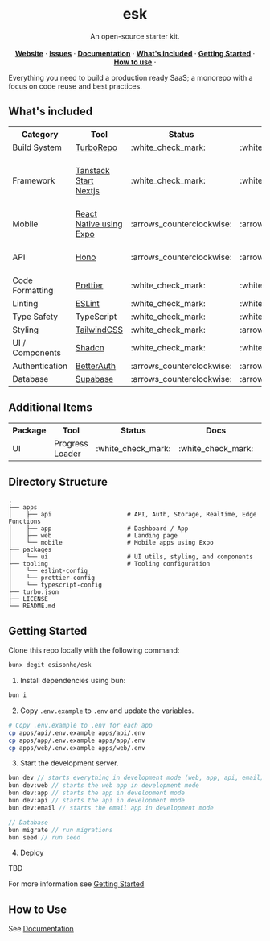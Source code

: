 <p align="center">
	<h1 align="center"><b>esk</b></h1>
<p align="center">
    An open-source starter kit.
    <br />
    <br />
    <a href="https://esk.run"><strong>Website</strong></a> · 
    <a href="https://github.com/esisonhq/esk/issues"><strong>Issues</strong></a> · 
	<a href="https://esk.run/docs"><strong>Documentation</strong></a> ·
    <a href="#whats-included"><strong>What's included</strong></a> ·
	<a href="#getting-started"><strong>Getting Started</strong></a> ·
    <a href="#how-to-use"><strong>How to use</strong></a> ·
  </p>
</p>

Everything you need to build a production ready SaaS; a monorepo with a focus on code reuse and best practices.

## What's included

<table>
  <tr>
    <th>Category</th>
    <th>Tool</th>
    <th>Status</th>
    <th>Docs</th>
    <th>Note</th>
  </tr>
  <tr>
    <td>Build System</td>
    <td><a href="https://turborepo.com/">TurboRepo</a></td>
    <td>:white_check_mark:</td>
    <td>:white_check_mark:</td>
    <td></td>
  </tr>
  <tr>
    <td>Framework</td>
    <td>
      <a href="https://tanstack.com/start/">Tanstack Start</a>
      <br />
      <a href="https://nextjs.org/">Nextjs</a>
    </td>
    <td>:white_check_mark:</td>
    <td>:white_check_mark:</td>
    <td>See docs or esk-nextjs</td>
  </tr>
  <tr>
    <td>Mobile</td>
    <td>
      <a href="https://expo.dev/">React Native using Expo</a>
    </td>
    <td>:arrows_counterclockwise:</td>
    <td>:arrows_counterclockwise:</td>
    <td></td>
  </tr>
  <tr>
    <td>API</td>
    <td>
      <a href="https://hono.dev/">Hono</a>
    </td>
    <td>:arrows_counterclockwise:</td>
    <td>:arrows_counterclockwise:</td>
    <td>REST and tRCP</td>
  </tr>
  <tr>
    <td>Code Formatting</td>
    <td>
      <a href="https://prettier.io/">Prettier</a>
    </td>
    <td>:white_check_mark:</td>
    <td>:white_check_mark:</td>
    <td></td>
  </tr>
    <tr>
    <td>Linting</td>
    <td>
    <a href="https://eslint.org/">ESLint</a>
    </td>
    <td>:white_check_mark:</td>
    <td>:white_check_mark:</td>
    <td></td>
  </tr>
    <tr>
    <td>Type Safety</td>
    <td>TypeScript</td>
    <td>:white_check_mark:</td>
    <td>:white_check_mark:</td>
    <td></td>
  </tr>
  <tr>
    <td>Styling</td>
    <td>
      <a href="https://tailwindcss.com/">TailwindCSS</a>
    </td>
    <td>:white_check_mark:</td>
    <td>:arrows_counterclockwise:</td>
    <td></td>
  </tr>
  <tr>
    <td>UI / Components</td>
    <td>
      <a href="https://ui.shadcn.com/">Shadcn</a>
    </td>
    <td>:white_check_mark:</td>
    <td>:white_check_mark:</td>
    <td></td>
  </tr>
  <tr>
    <td>Authentication</td>
    <td>
      <a href="https://better-auth.com/">BetterAuth</a>
    </td>
    <td>:arrows_counterclockwise:</td>
    <td>:arrows_counterclockwise:</td>
    <td></td>
  </tr>
    <tr>
    <td>Database</td>
    <td>
      <a href="https://supabase.com/" target="_blank">Supabase</a>
    </td>
    <td>:arrows_counterclockwise:</td>
    <td>:arrows_counterclockwise:</td>
    <td></td>
  </tr>
</table>

## Additional Items

<table>
  <tr>
    <th>Package</th>
    <th>Tool</th>
    <th>Status</th>
    <th>Docs</th>
    <th>Note</th>
  </tr>
  <tr>
    <td>UI</td>
    <td>Progress Loader</td>
    <td>:white_check_mark:</td>
    <td>:white_check_mark:</td>
    <td></td>
  </tr>
</table>

## Directory Structure

```
.
├── apps
│    ├── api                     # API, Auth, Storage, Realtime, Edge Functions
│    ├── app                     # Dashboard / App
│    ├── web                     # Landing page
│    └── mobile                  # Mobile apps using Expo
├── packages
│    └── ui                      # UI utils, styling, and components
├── tooling                      # Tooling configuration
│    └── eslint-config
│    └── prettier-config
│    └── typescript-config
├── turbo.json
├── LICENSE
└── README.md
```

## Getting Started

Clone this repo locally with the following command:

```bash
bunx degit esisonhq/esk
```

1. Install dependencies using bun:

```sh
bun i
```

2. Copy `.env.example` to `.env` and update the variables.

```sh
# Copy .env.example to .env for each app
cp apps/api/.env.example apps/api/.env
cp apps/app/.env.example apps/app/.env
cp apps/web/.env.example apps/web/.env
```

3. Start the development server.

```ts
bun dev // starts everything in development mode (web, app, api, email)
bun dev:web // starts the web app in development mode
bun dev:app // starts the app in development mode
bun dev:api // starts the api in development mode
bun dev:email // starts the email app in development mode

// Database
bun migrate // run migrations
bun seed // run seed
```

4. Deploy

TBD

For more information see [Getting Started](https://esk.run/getting-started)

## How to Use

See [Documentation](https://esk.run/docs)
